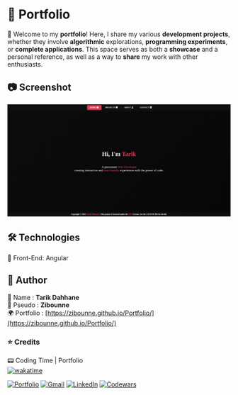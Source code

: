 # 📌 Portfolio

🔹 Welcome to my **portfolio**! Here, I share my various **development projects**, whether they involve **algorithmic** explorations, **programming experiments**, or **complete applications**. This space serves as both a **showcase** and a personal reference, as well as a way to **share** my work with other enthusiasts.

## 📷 Screenshot

![screenshot](src/assets/pictures/github/screenshotGithub.png)

## 🛠️ Technologies

🔹 Front-End: Angular

</svg>

## 👤 Author

📝 Name : **Tarik Dahhane**
<br>
📝 Pseudo : **Zibounne**
<br>
🌍 Portfolio : [https://zibounne.github.io/Portfolio/](https://zibounne.github.io/Portfolio/)

### ⭐ Credits

📟 Coding Time | Portfolio
<br>
[![wakatime](https://wakatime.com/badge/user/018ee67a-8597-4af3-ab6a-199ac4f20f9d/project/018ee67b-4599-472b-afa0-d0bd3877525b.svg)](https://wakatime.com/badge/user/018ee67a-8597-4af3-ab6a-199ac4f20f9d/project/018ee67b-4599-472b-afa0-d0bd3877525b)
<br>

[![Portfolio](https://img.shields.io/badge/Portfolio-%23000000.svg?style=for-the-badge)](https://zibounne.github.io/Portfolio/) [![Gmail](https://img.shields.io/badge/Gmail-D14836?style=for-the-badge&logo=gmail&logoColor=white)](mailto:tarik.dahhane.pro@gmail.com) [![LinkedIn](https://img.shields.io/badge/linkedin-%230077B5.svg?style=for-the-badge&logo=linkedin&logoColor=white)](https://www.linkedin.com/in/tarik-dahhane-0777b3313)  [![Codewars](https://img.shields.io/badge/Codewars-B1361E?style=for-the-badge&logo=codewars&logoColor=grey)](https://www.codewars.com/users/Zibounne)